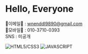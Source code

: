 # Hello, Everyone
:e-mail:이메일:e-mail: : wnenddl9890@gmail.com  
:iphone:모바일:iphone: : 010-3710-0393  
SNS : 미공개

![HTML5/CSS3](https://img.shields.io/badge/HTML-CSS-orange)
![JAVASCRIPT](https://img.shields.io/badge/JAVASCRIPT-yellow)
